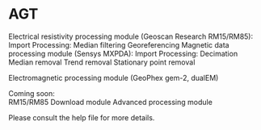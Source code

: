 AGT
===

Electrical resistivity processing module (Geoscan Research RM15/RM85):
	Import
	Processing: 
		Median filtering
		Georeferencing
Magnetic data processing module (Sensys MXPDA):
	Import
	Processing:
		Decimation
		Median removal
		Trend removal
		Stationary point removal

Electromagnetic processing module (GeoPhex gem-2, dualEM)
		
Coming soon:		
	RM15/RM85 Download module
	Advanced processing module 

Please consult the help file for more details.
